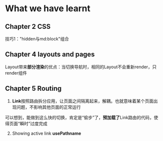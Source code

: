 # What we have learnt

## Chapter 2 CSS

技巧1："hidden与md:block"组合

## Chapter 4 layouts and pages
Layout带来**部分渲染**的优点：当切换导航时，相同的Layout不会重新render，只render组件

## Chapter 5 Routing
1. **Link**按照路由拆分应用，让页面之间隔离起来，解耦。也就意味着某个页面出现问题，不影响其他页面的正常运行

可以想到，能做到这么快的切换，肯定是“偷步”了，**预加载了**Link路由的代码，使得页面“瞬时”过度完成

2. Showing active link
**usePathname**

